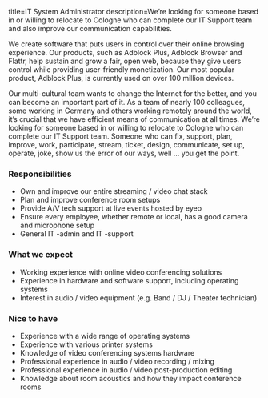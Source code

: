 title=IT System Administrator
description=We’re looking for someone based in or willing to relocate to Cologne who can complete our IT Support team and also improve our communication capabilities.

<? include jobs/header ?>

We create software that puts users in control over their online browsing experience. Our products, such as Adblock Plus, Adblock Browser and Flattr, help sustain and grow a fair, open web, because they give users control while providing user-friendly monetization. Our most popular product, Adblock Plus, is currently used on over 100 million devices.

Our multi-cultural team wants to change the Internet for the better, and you can become an important part of it. As a team of nearly 100 colleagues, some working in Germany and others working remotely around the world, it’s crucial that we have efficient means of communication at all times. We’re looking for someone based in or willing to relocate to Cologne who can complete our IT Support team. Someone who can fix, support, plan, improve, work, participate, stream, ticket, design, communicate, set up, operate, joke, show us the error of our ways, well … you get the point.

### Responsibilities

- Own and improve our entire streaming / video chat stack
- Plan and improve conference room setups
- Provide A/V tech support at live events hosted by eyeo
- Ensure every employee, whether remote or local, has a good camera and microphone setup
- General IT -admin and IT -support

### What we expect

- Working experience with online video conferencing solutions
- Experience in hardware and software support, including operating systems
- Interest in audio / video equipment (e.g. Band / DJ / Theater technician)

### Nice to have

- Experience with a wide range of operating systems
- Experience with various printer systems
- Knowledge of video conferencing systems hardware
- Professional experience in audio / video recording / mixing
- Professional experience in audio / video post-production editing
- Knowledge about room acoustics and how they impact conference rooms

<? include jobs/footer ?>
